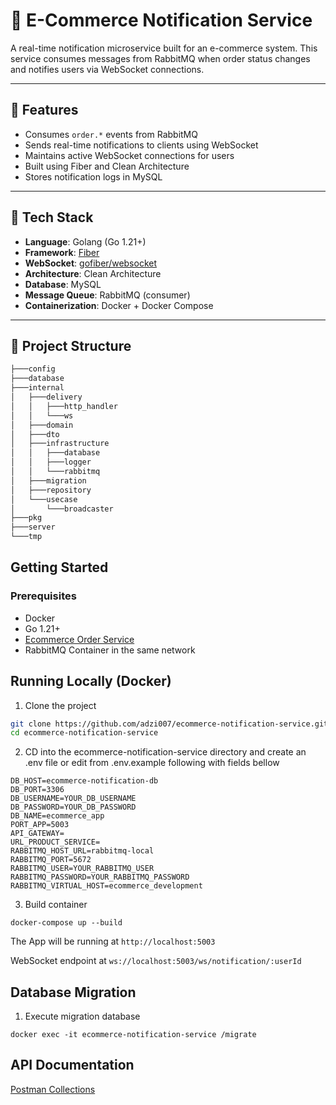 # 📣 E-Commerce Notification Service

A real-time notification microservice built for an e-commerce system. This service consumes messages from RabbitMQ when order status changes and notifies users via WebSocket connections.

---

## 🚀 Features

- Consumes `order.*` events from RabbitMQ
- Sends real-time notifications to clients using WebSocket
- Maintains active WebSocket connections for users
- Built using Fiber and Clean Architecture
- Stores notification logs in MySQL

---

## 🧰 Tech Stack

- **Language**: Golang (Go 1.21+)
- **Framework**: [Fiber](https://gofiber.io/)
- **WebSocket**: [gofiber/websocket](https://github.com/gofiber/websocket)
- **Architecture**: Clean Architecture
- **Database**: MySQL
- **Message Queue**: RabbitMQ (consumer)
- **Containerization**: Docker + Docker Compose

---

## 📁 Project Structure

```md
├───config
├───database
├───internal
│   ├───delivery
│   │   ├───http_handler
│   │   └───ws
│   ├───domain
│   ├───dto
│   ├───infrastructure
│   │   ├───database
│   │   ├───logger
│   │   └───rabbitmq
│   ├───migration
│   ├───repository
│   └───usecase
│       └───broadcaster
├───pkg
├───server
└───tmp
```
## Getting Started
### Prerequisites
- Docker
- Go 1.21+
- <a href="https://github.com/adzi007/ecommerce-order-service" target="_blank">Ecommerce Order Service</a>
- RabbitMQ Container in the same network

## Running Locally (Docker)

1. Clone the project

```bash
git clone https://github.com/adzi007/ecommerce-notification-service.git
cd ecommerce-notification-service
```

2. CD into the ecommerce-notification-service directory and create an .env file or edit from .env.example following with fields bellow

```
DB_HOST=ecommerce-notification-db
DB_PORT=3306
DB_USERNAME=YOUR_DB_USERNAME
DB_PASSWORD=YOUR_DB_PASSWORD
DB_NAME=ecommerce_app
PORT_APP=5003
API_GATEWAY=
URL_PRODUCT_SERVICE=
RABBITMQ_HOST_URL=rabbitmq-local
RABBITMQ_PORT=5672
RABBITMQ_USER=YOUR_RABBITMQ_USER
RABBITMQ_PASSWORD=YOUR_RABBITMQ_PASSWORD
RABBITMQ_VIRTUAL_HOST=ecommerce_development
```

3. Build container

```
docker-compose up --build
```

The App will be running at `http://localhost:5003`

WebSocket endpoint at `ws://localhost:5003/ws/notification/:userId`

## Database Migration
1. Execute migration database
```
docker exec -it ecommerce-notification-service /migrate
```

## API Documentation

<a href="https://www.postman.com/team-ninja-8073/ecommerce-notification-service/overview" target="_blank">Postman Collections</a>